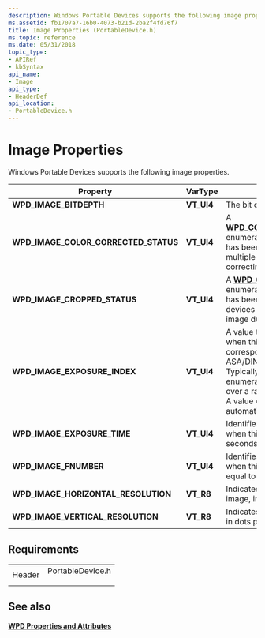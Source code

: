 ```yaml
---
description: Windows Portable Devices supports the following image properties.
ms.assetid: fb1707a7-16b0-4073-b21d-2ba2f4fd76f7
title: Image Properties (PortableDevice.h)
ms.topic: reference
ms.date: 05/31/2018
topic_type: 
- APIRef
- kbSyntax
api_name: 
- Image
api_type: 
- HeaderDef
api_location: 
- PortableDevice.h
---
```


# Image Properties

Windows Portable Devices supports the following image properties.



| Property                                                                                                                                       | VarType     | Description                                                                                                                                                                                                                                                                                                                                     |
|------------------------------------------------------------------------------------------------------------------------------------------------|-------------|-------------------------------------------------------------------------------------------------------------------------------------------------------------------------------------------------------------------------------------------------------------------------------------------------------------------------------------------------|
| **WPD\_IMAGE\_BITDEPTH**                                                                                                                       | **VT\_UI4** | The bit depth of the image.                                                                                                                                                                                                                                                                                                                     |
| <span id="wpd_image_color_corrected_status"></span><span id="WPD_IMAGE_COLOR_CORRECTED_STATUS"></span>**WPD\_IMAGE\_COLOR\_CORRECTED\_STATUS** | **VT\_UI4** | A [**WPD\_COLOR\_CORRECTED\_STATUS\_VALUES**](wpd-color-corrected-status-values.md) enumeration that specifies whether the file has been color-corrected.This prevents multiple devices from automatically color-correcting the image during post-processing.<br/>                                                                       |
| **WPD\_IMAGE\_CROPPED\_STATUS**                                                                                                                | **VT\_UI4** | A [**WPD\_CROPPED\_STATUS\_VALUES**](wpd-cropped-status-values.md) enumeration that specifies whether the file has been cropped.This prevents multiple devices from automatically cropping the image during post-processing.<br/>                                                                                                        |
| **WPD\_IMAGE\_EXPOSURE\_INDEX**                                                                                                                | **VT\_UI4** | A value that identifies the film speed settings when this image was captured.The settings correspond to the ISO designations of ASA/DIN.<br/> Typically, a device supports discrete enumerated values, but continuous control over a range is possible.<br/> A value of 0xFFFFFFFF corresponds to automatic ISO setting.<br/> |
| **WPD\_IMAGE\_EXPOSURE\_TIME**                                                                                                                 | **VT\_UI4** | Identifies the shutter speed of the device when this image was captured.Units are in seconds scaled by 10000.<br/>                                                                                                                                                                                                                        |
| **WPD\_IMAGE\_FNUMBER**                                                                                                                        | **VT\_UI4** | Identifies the aperture setting of the lens when this image was captured.Units are equal to the f-number scaled by 100.<br/>                                                                                                                                                                                                              |
| **WPD\_IMAGE\_HORIZONTAL\_RESOLUTION**                                                                                                         | **VT\_R8**  | Indicates the horizontal resolution of an image, in dots per inch (DPI) .                                                                                                                                                                                                                                                                       |
| **WPD\_IMAGE\_VERTICAL\_RESOLUTION**                                                                                                           | **VT\_R8**  | Indicates the vertical resolution of an image, in dots per inch (DPI) .                                                                                                                                                                                                                                                                         |



 

## Requirements



|                   |                                                                                             |
|-------------------|---------------------------------------------------------------------------------------------|
| Header<br/> | <dl> <dt>PortableDevice.h</dt> </dl> |



## See also

<dl> <dt>

[**WPD Properties and Attributes**](properties-and-attributes.md)
</dt> </dl>

 

 




